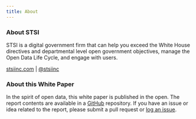 ```yaml
---
title: About
---
```


### About STSI

STSI is a digital government firm that can help you exceed the White House directives and departmental level open government objectives, manage the Open Data Life Cycle, and engage with users.

<a href="http://stsiinc.com" target="_blank" class="sidebar-content "><i class="mdi mdi-web"></i> stsiinc.com</a> | <a href="https://twitter.com/stsiinc" target="_blank" class="sidebar-content "><i class="mdi mdi-twitter"></i> @stsiinc</a>

### About this White Paper

In the spirit of open data, this white paper is published in the open. The report contents are available in a [GitHub](https://github.com/STSILABS/Lowering-Barriers-to-Open-Data/tree/gh-pages) repository. If you have an issue or idea related to the report, please submit a pull request or <a href="https://github.com/STSILABS/Lowering-Barriers-to-Open-Data/issues">log an issue</a>.
